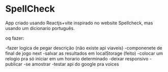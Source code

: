 # SpellCheck
App criado usando Reactjs+vite inspirado no website Spellcheck, mas usando um dicionario português.

oq fazer:

-fazer logica de pegar descrição (não existe api viaveis)
-componenete de final de jogo next
-salvar as resultados em localStorage (feito)
-colocar um relogio pra só iniciar em um horario determinado
-deixar responsivo
-publicar
-se amostrar
-testar api do google pra voices
